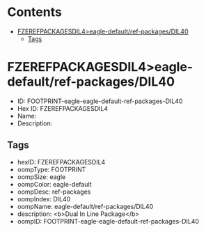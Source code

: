 



Contents
========

* [FZEREFPACKAGESDIL4>eagle-default/ref-packages/DIL40](#fzerefpackagesdil4eagle-defaultref-packagesdil40)
	* [Tags](#tags)

# FZEREFPACKAGESDIL4>eagle-default/ref-packages/DIL40

- ID: FOOTPRINT-eagle-eagle-default-ref-packages-DIL40
- Hex ID: FZEREFPACKAGESDIL4
- Name: 
- Description: 

## Tags

- hexID: FZEREFPACKAGESDIL4
- oompType: FOOTPRINT
- oompSize: eagle
- oompColor: eagle-default
- oompDesc: ref-packages
- oompIndex: DIL40
- oompName: eagle-default/ref-packages/DIL40
- description: &lt;b&gt;Dual In Line Package&lt;/b&gt;
- oompID: FOOTPRINT-eagle-eagle-default-ref-packages-DIL40
